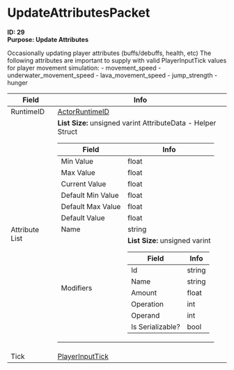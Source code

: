 # UpdateAttributesPacket

**ID: 29**  
**Purpose: Update Attributes**  

Occasionally updating player attributes (buffs/debuffs, health, etc) The following attributes are important to supply with valid PlayerInputTick values for player movement simulation: - movement_speed - underwater_movement_speed - lava_movement_speed - jump_strength - hunger

<table><thead><tr><th>Field</th><th>Info</th></tr></thead><tbody>
<tr><td>RuntimeID</td><td><a href="../types/ActorRuntimeID.md">ActorRuntimeID</a></td></tr>
<tr><td>Attribute List</td><td><b>List Size:</b> unsigned varint
  AttributeData - Helper Struct  
  <table><thead><tr><th>Field</th><th>Info</th></tr></thead><tbody>
  <tr><td>Min Value</td><td>float</td></tr>
  <tr><td>Max Value</td><td>float</td></tr>
  <tr><td>Current Value</td><td>float</td></tr>
  <tr><td>Default Min Value</td><td>float</td></tr>
  <tr><td>Default Max Value</td><td>float</td></tr>
  <tr><td>Default Value</td><td>float</td></tr>
  <tr><td>Name</td><td>string</td></tr>
  <tr><td>Modifiers</td><td><b>List Size:</b> unsigned varint
    <table><thead><tr><th>Field</th><th>Info</th></tr></thead><tbody>
    <tr><td>Id</td><td>string</td></tr>
    <tr><td>Name</td><td>string</td></tr>
    <tr><td>Amount</td><td>float</td></tr>
    <tr><td>Operation</td><td>int</td></tr>
    <tr><td>Operand</td><td>int</td></tr>
    <tr><td>Is Serializable?</td><td>bool</td></tr>
    </tbody></table></td></tr>
  </tbody></table></td></tr>
<tr><td>Tick</td><td><a href="../types/PlayerInputTick.md">PlayerInputTick</a></td></tr>
</tbody></table>